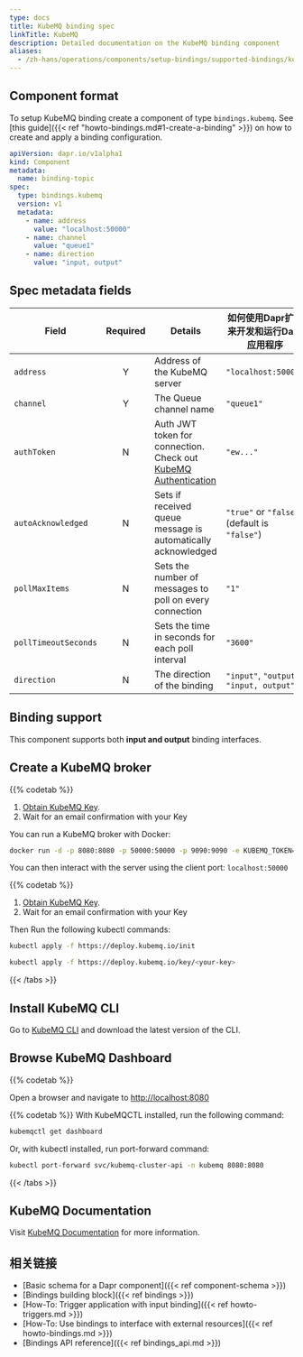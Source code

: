 ```yaml
---
type: docs
title: KubeMQ binding spec
linkTitle: KubeMQ
description: Detailed documentation on the KubeMQ binding component
aliases:
  - /zh-hans/operations/components/setup-bindings/supported-bindings/kubemq/
---
```


## Component format

To setup KubeMQ binding create a component of type `bindings.kubemq`. See [this guide]({{< ref "howto-bindings.md#1-create-a-binding" >}}) on how to create and apply a binding configuration.

```yaml
apiVersion: dapr.io/v1alpha1
kind: Component
metadata:
  name: binding-topic
spec:
  type: bindings.kubemq
  version: v1
  metadata:
    - name: address
      value: "localhost:50000"
    - name: channel
      value: "queue1"
    - name: direction
      value: "input, output"
```

## Spec metadata fields

| Field                | Required | Details                                                                                                                      | 如何使用Dapr扩展来开发和运行Dapr应用程序                                        |
| -------------------- | :------: | ---------------------------------------------------------------------------------------------------------------------------- | --------------------------------------------------------------- |
| `address`            |     Y    | Address of the KubeMQ server                                                                                                 | `"localhost:50000"`                                             |
| `channel`            |     Y    | The Queue channel name                                                                                                       | `"queue1"`                                                      |
| `authToken`          |     N    | Auth JWT token for connection. Check out [KubeMQ Authentication](https://docs.kubemq.io/learn/access-control/authentication) | `"ew..."`                                                       |
| `autoAcknowledged`   |     N    | Sets if received queue message is automatically acknowledged                                                                 | `"true"` or `"false"` (default is `"false"`) |
| `pollMaxItems`       |     N    | Sets the number of messages to poll on every connection                                                                      | `"1"`                                                           |
| `pollTimeoutSeconds` |     N    | Sets the time in seconds for each poll interval                                                                              | `"3600"`                                                        |
| `direction`          |     N    | The direction of the binding                                                                                                 | `"input"`, `"output"`, `"input, output"`                        |

## Binding support

This component supports both **input and output** binding interfaces.

## Create a KubeMQ broker



{{% codetab %}}

1. [Obtain KubeMQ Key](https://docs.kubemq.io/getting-started/quick-start#obtain-kubemq-license-key).
2. Wait for an email confirmation with your Key

You can run a KubeMQ broker with Docker:

```bash
docker run -d -p 8080:8080 -p 50000:50000 -p 9090:9090 -e KUBEMQ_TOKEN=<your-key> kubemq/kubemq
```

You can then interact with the server using the client port: `localhost:50000`



{{% codetab %}}

1. [Obtain KubeMQ Key](https://docs.kubemq.io/getting-started/quick-start#obtain-kubemq-license-key).
2. Wait for an email confirmation with your Key

Then Run the following kubectl commands:

```bash
kubectl apply -f https://deploy.kubemq.io/init
```

```bash
kubectl apply -f https://deploy.kubemq.io/key/<your-key>
```



{{< /tabs >}}

## Install KubeMQ CLI

Go to [KubeMQ CLI](https://github.com/kubemq-io/kubemqctl/releases) and download the latest version of the CLI.

## Browse KubeMQ Dashboard



{{% codetab %}}

<!-- IGNORE_LINKS -->

Open a browser and navigate to [http://localhost:8080](http://localhost:8080)

<!-- END_IGNORE -->



{{% codetab %}}
With KubeMQCTL installed, run the following command:

```bash
kubemqctl get dashboard
```

Or, with kubectl installed, run port-forward command:

```bash
kubectl port-forward svc/kubemq-cluster-api -n kubemq 8080:8080
```



{{< /tabs >}}

## KubeMQ Documentation

Visit [KubeMQ Documentation](https://docs.kubemq.io/) for more information.

## 相关链接

- [Basic schema for a Dapr component]({{< ref component-schema >}})
- [Bindings building block]({{< ref bindings >}})
- [How-To: Trigger application with input binding]({{< ref howto-triggers.md >}})
- [How-To: Use bindings to interface with external resources]({{< ref howto-bindings.md >}})
- [Bindings API reference]({{< ref bindings_api.md >}})
